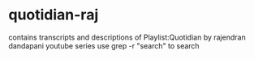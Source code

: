 # quotidian-raj
contains transcripts and descriptions of Playlist:Quotidian by rajendran dandapani youtube series
use grep -r "search" to search 
